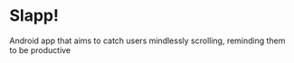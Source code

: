 # Slapp!
Android app that aims to catch users mindlessly scrolling, reminding them to be productive
